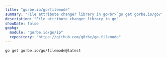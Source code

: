 ```yaml
---
title: "gorbe.io/go/filemode"
summary: "File attribute changer library in go<br>`go get gorbe.io/go/filemode`"
description: "File attribute changer library in go"
showDate: false
gopkg:
  module: "gorbe.io/go/ip"
  repository: "https://github.com/g0rbe/go-filemode"
---
```


```bash
go get gorbe.io/go/filemode@latest
```